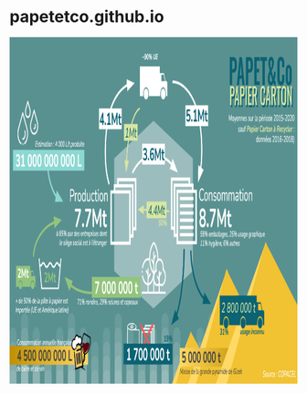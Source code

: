 # papetetco.github.io

 <!DOCTYPE html>
<html>
<head>
</head>
<body>

<img src="infographie.png" alt="Synthèse COPACEL" width="1085" height="608">

</body>
</html> 

